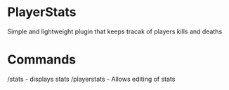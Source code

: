 # PlayerStats
Simple and lightweight plugin that keeps tracak of players kills and deaths 
# Commands
/stats - displays stats 
/playerstats - Allows editing of stats


